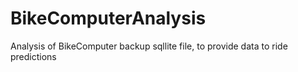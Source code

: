 # BikeComputerAnalysis
Analysis of BikeComputer backup sqllite file, to provide data to ride predictions
